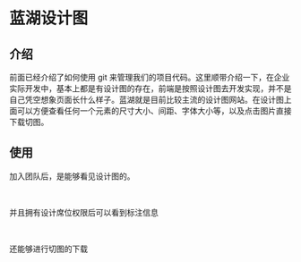 <script setup>
import Image1 from "./design/_image1.png"
import Image2 from "./design/_image2.png"
import Image3 from "./design/_image3.png"
import { loginRead } from '@/utils/login-read'

loginRead('g10006')
</script>

# <AppCode code="24" /> 蓝湖设计图

<ClientOnly><AppRead code="g10006" /></ClientOnly>

## 介绍

前面已经介绍了如何使用 git 来管理我们的项目代码。这里顺带介绍一下，在企业实际开发中，基本上都是有设计图的存在，前端是按照设计图去开发实现，并不是自己凭空想象页面长什么样子。蓝湖就是目前比较主流的设计图网站。在设计图上面可以方便查看任何一个元素的尺寸大小、间距、字体大小等，以及点击图片直接下载切图。

## 使用

加入团队后，是能够看见设计图的。

<AppImage :src="Image1" />

<br />

并且拥有设计席位权限后可以看到标注信息

<AppImage :src="Image2" />

<br />

还能够进行切图的下载

<AppImage :src="Image3" />

<AppComment />
